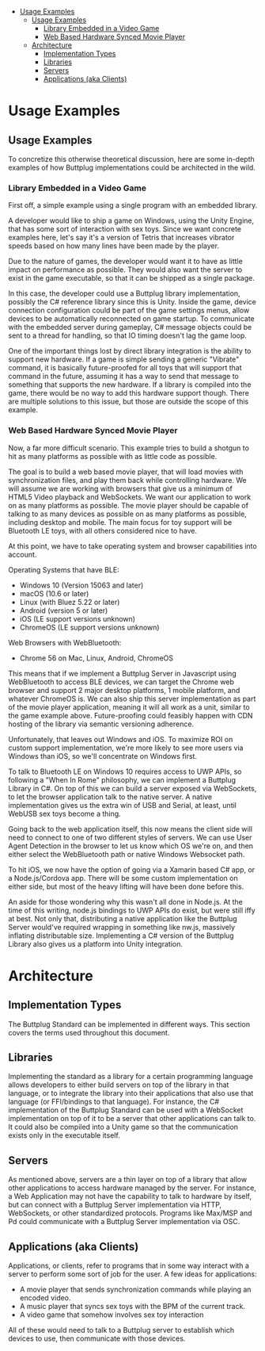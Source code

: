 - [Usage Examples](#orgd40f6a8)
    - [Usage Examples](#org74fd5d6)
      - [Library Embedded in a Video Game](#org910e12d)
      - [Web Based Hardware Synced Movie Player](#orgbc6124f)
  - [Architecture](#orgce0587d)
    - [Implementation Types](#org8975616)
    - [Libraries](#org191b152)
    - [Servers](#orgae2156d)
    - [Applications (aka Clients)](#org3dad8f5)


<a id="orgd40f6a8"></a>

# Usage Examples


<a id="org74fd5d6"></a>

## Usage Examples

To concretize this otherwise theoretical discussion, here are some in-depth examples of how Buttplug implementations could be architected in the wild.


<a id="org910e12d"></a>

### Library Embedded in a Video Game

First off, a simple example using a single program with an embedded library.

A developer would like to ship a game on Windows, using the Unity Engine, that has some sort of interaction with sex toys. Since we want concrete examples here, let's say it's a version of Tetris that increases vibrator speeds based on how many lines have been made by the player.

Due to the nature of games, the developer would want it to have as little impact on performance as possible. They would also want the server to exist in the game executable, so that it can be shipped as a single package.

In this case, the developer could use a Buttplug library implementation, possibly the C# reference library since this is Unity. Inside the game, device connection configuration could be part of the game settings menus, allow devices to be automatically reconnected on game startup. To communicate with the embedded server during gameplay, C# message objects could be sent to a thread for handling, so that IO timing doesn't lag the game loop.

One of the important things lost by direct library integration is the ability to support new hardware. If a game is simple sending a generic "Vibrate" command, it is basically future-proofed for all toys that will support that command in the future, assuming it has a way to send that message to something that supports the new hardware. If a library is compiled into the game, there would be no way to add this hardware support though. There are multiple solutions to this issue, but those are outside the scope of this example.


<a id="orgbc6124f"></a>

### Web Based Hardware Synced Movie Player

Now, a far more difficult scenario. This example tries to build a shotgun to hit as many platforms as possible with as little code as possible.

The goal is to build a web based movie player, that will load movies with synchronization files, and play them back while controlling hardware. We will assume we are working with browsers that give us a minimum of HTML5 Video playback and WebSockets. We want our application to work on as many platforms as possible. The movie player should be capable of talking to as many devices as possible on as many platforms as possible, including desktop and mobile. The main focus for toy support will be Bluetooth LE toys, with all others considered nice to have.

At this point, we have to take operating system and browser capabilities into account.

Operating Systems that have BLE:

-   Windows 10 (Version 15063 and later)
-   macOS (10.6 or later)
-   Linux (with Bluez 5.22 or later)
-   Android (version 5 or later)
-   iOS (LE support versions unknown)
-   ChromeOS (LE support versions unknown)

Web Browsers with WebBluetooth:

-   Chrome 56 on Mac, Linux, Android, ChromeOS

This means that if we implement a Buttplug Server in Javascript using WebBluetooth to access BLE devices, we can target the Chrome web browser and support 2 major desktop platforms, 1 mobile platform, and whatever ChromeOS is. We can also ship this server implementation as part of the movie player application, meaning it will all work as a unit, similar to the game example above. Future-proofing could feasibly happen with CDN hosting of the library via semantic versioning adherence.

Unfortunately, that leaves out Windows and iOS. To maximize ROI on custom support implementation, we're more likely to see more users via Windows than iOS, so we'll concentrate on Windows first.

To talk to Bluetooth LE on Windows 10 requires access to UWP APIs, so following a "When In Rome" philosophy, we can implement a Buttplug Library in C#. On top of this we can build a server exposed via WebSockets, to let the browser application talk to the native server. A native implementation gives us the extra win of USB and Serial, at least, until WebUSB sex toys become a thing.

Going back to the web application itself, this now means the client side will need to connect to one of two different styles of servers. We can use User Agent Detection in the browser to let us know which OS we're on, and then either select the WebBluetooth path or native Windows Websocket path.

To hit iOS, we now have the option of going via a Xamarin based C# app, or a Node.js/Cordova app. There will be some custom implementation on either side, but most of the heavy lifting will have been done before this.

An aside for those wondering why this wasn't all done in Node.js. At the time of this writing, node.js bindings to UWP APIs do exist, but were still iffy at best. Not only that, distributing a native application like the Buttplug Server would've required wrapping in something like nw.js, massively inflating distributable size. Implementing a C# version of the Buttplug Library also gives us a platform into Unity integration.


<a id="orgce0587d"></a>

# Architecture


<a id="org8975616"></a>

## Implementation Types

The Buttplug Standard can be implemented in different ways. This section covers the terms used throughout this document.


<a id="org191b152"></a>

## Libraries

Implementing the standard as a library for a certain programming language allows developers to either build servers on top of the library in that language, or to integrate the library into their applications that also use that language (or FFI/bindings to that language). For instance, the C# implementation of the Buttplug Standard can be used with a WebSocket implementation on top of it to be a server that other applications can talk to. It could also be compiled into a Unity game so that the communication exists only in the executable itself.


<a id="orgae2156d"></a>

## Servers

As mentioned above, servers are a thin layer on top of a library that allow other applications to access hardware managed by the server. For instance, a Web Application may not have the capability to talk to hardware by itself, but can connect with a Buttplug Server implementation via HTTP, WebSockets, or other standardized protocols. Programs like Max/MSP and Pd could communicate with a Buttplug Server implementation via OSC.


<a id="org3dad8f5"></a>

## Applications (aka Clients)

Applications, or clients, refer to programs that in some way interact with a server to perform some sort of job for the user. A few ideas for applications:

-   A movie player that sends synchronization commands while playing an encoded video.
-   A music player that syncs sex toys with the BPM of the current track.
-   A video game that somehow involves sex toy interaction

All of these would need to talk to a Buttplug server to establish which devices to use, then communicate with those devices.
